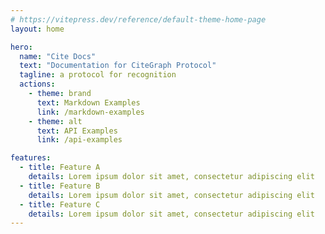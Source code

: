```yaml
---
# https://vitepress.dev/reference/default-theme-home-page
layout: home

hero:
  name: "Cite Docs"
  text: "Documentation for CiteGraph Protocol"
  tagline: a protocol for recognition
  actions:
    - theme: brand
      text: Markdown Examples
      link: /markdown-examples
    - theme: alt
      text: API Examples
      link: /api-examples

features:
  - title: Feature A
    details: Lorem ipsum dolor sit amet, consectetur adipiscing elit
  - title: Feature B
    details: Lorem ipsum dolor sit amet, consectetur adipiscing elit
  - title: Feature C
    details: Lorem ipsum dolor sit amet, consectetur adipiscing elit
---
```


